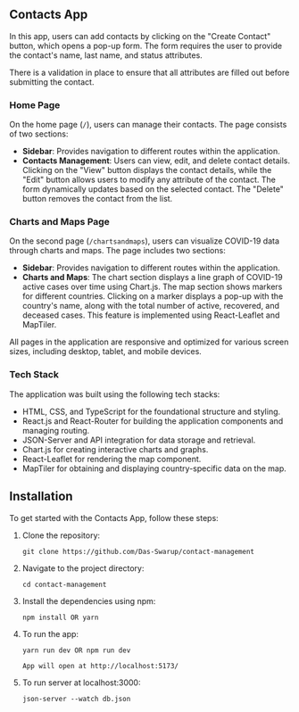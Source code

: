 ## Contacts App

In this app, users can add contacts by clicking on the "Create Contact" button, which opens a pop-up form. The form requires the user to provide the contact's name, last name, and status attributes.

There is a validation in place to ensure that all attributes are filled out before submitting the contact.

### Home Page

On the home page (`/`), users can manage their contacts. The page consists of two sections:

- **Sidebar**: Provides navigation to different routes within the application.
- **Contacts Management**: Users can view, edit, and delete contact details. Clicking on the "View" button displays the contact details, while the "Edit" button allows users to modify any attribute of the contact. The form dynamically updates based on the selected contact. The "Delete" button removes the contact from the list.

### Charts and Maps Page

On the second page (`/chartsandmaps`), users can visualize COVID-19 data through charts and maps. The page includes two sections:

- **Sidebar**: Provides navigation to different routes within the application.
- **Charts and Maps**: The chart section displays a line graph of COVID-19 active cases over time using Chart.js. The map section shows markers for different countries. Clicking on a marker displays a pop-up with the country's name, along with the total number of active, recovered, and deceased cases. This feature is implemented using React-Leaflet and MapTiler.

All pages in the application are responsive and optimized for various screen sizes, including desktop, tablet, and mobile devices.

### Tech Stack

The application was built using the following tech stacks:

- HTML, CSS, and TypeScript for the foundational structure and styling.
- React.js and React-Router for building the application components and managing routing.
- JSON-Server and API integration for data storage and retrieval.
- Chart.js for creating interactive charts and graphs.
- React-Leaflet for rendering the map component.
- MapTiler for obtaining and displaying country-specific data on the map.

## Installation

To get started with the Contacts App, follow these steps:

1. Clone the repository:

   ```shell
   git clone https://github.com/Das-Swarup/contact-management

2. Navigate to the project directory:

    ```shell
    cd contact-management

3. Install the dependencies using npm:

    ```shell
    npm install OR yarn

4. To run the app:

    ```shell
    yarn run dev OR npm run dev

    App will open at http://localhost:5173/

5. To run server at localhost:3000:

    ```shell
    json-server --watch db.json

